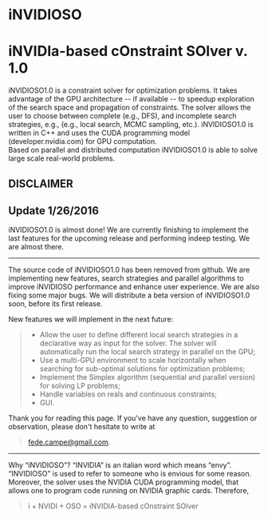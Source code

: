 **iNVIDIOSO**
===================
iNVIDIa-based cOnstraint SOlver v. 1.0 
===============================

iNVIDIOSO1.0 is a constraint solver for optimization problems.
It takes advantage of the GPU architecture -- if available -- to speedup exploration of the search space and propagation of constraints.
The solver allows the user to choose between complete (e.g., DFS), and incomplete search strategies, e.g., (e.g., local search, MCMC sampling, etc.).
iNVIDIOSO1.0 is written in C++ and uses the CUDA programming model (developer.nvidia.com) for GPU computation.  
Based on parallel and distributed computation iNVIDIOSO1.0 is able to solve large scale real-world problems.


DISCLAIMER
-------------

Update 1/26/2016
-----------------
iNVIDIOSO1.0 is almost done! We are currently finishing to implement the last features for the upcoming release
and performing indeep testing.
We are almost there.


-----------------

The source code of iNVIDIOSO1.0 has been removed from github.
We are implementing new features, search strategies and parallel algorithms to improve iNVIDIOSO performance 
and enhance user experience.
We are also fixing some major bugs.
We will distribute a beta version of iNVIDIOSO1.0 soon, before its first release.

New features we will implement in the next future:
> - Allow the user to define different local search strategies
     in a declarative way as input for the solver.
     The solver will automatically run the local search strategy in parallel on the GPU;
> - Use a multi-GPU environment to scale horizontally when 
     searching for sub-optimal solutions for optimization problems;
>- Implement the Simplex algorithm (sequential and parallel version) for solving LP problems;
>- Handle variables on reals and continuous constraints;
>- GUI.
 
Thank you for reading this page.
  If you've have any question, suggestion or observation, please don't hesitate to write at 
  > fede.campe@gmail.com. 
  
  --------------------
  
  Why “iNVIDIOSO”?
  “INVIDIA” is an italian word which means “envy”. “INVIDIOSO” is used to refer to someone who is envious for some reason. Moreover, the solver uses the NVIDIA CUDA programming model, that allows one to program code running on NVIDIA graphic cards.
Therefore,
>  i + NVIDI + OSO = iNVIDIA-based cOnstraint SOlver

